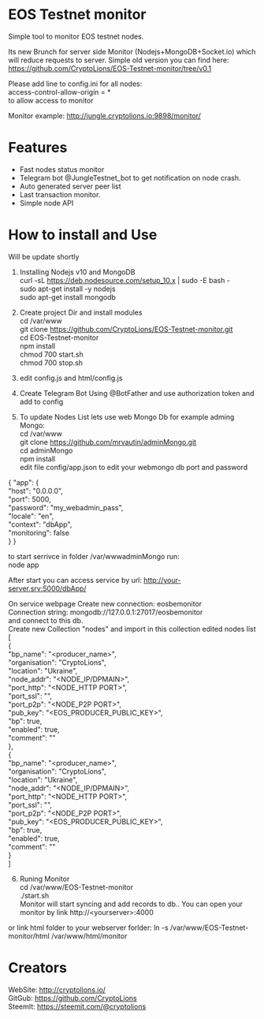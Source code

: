# EOS Testnet monitor
Simple tool to monitor EOS testnet nodes.
 
 Its new Brunch for server side Monitor (Nodejs+MongoDB+Socket.io) which will reduce requests to server.
 Simple old version you can find here: https://github.com/CryptoLions/EOS-Testnet-monitor/tree/v0.1


Please add line to config.ini for all nodes:  
access-control-allow-origin = *   
to allow access to monitor  
  
Monitor example: http://jungle.cryptolions.io:9898/monitor/  
# Features  
- Fast nodes status monitor  
- Telegram bot @JungleTestnet_bot to get notification on node crash.   
- Auto generated server peer list  
- Last transaction monitor.  
- Simple node API  


# How to install and Use  
Will be update shortly   


1. Installing Nodejs v10  and MongoDB  
curl -sL https://deb.nodesource.com/setup_10.x | sudo -E bash -    
sudo apt-get install -y nodejs  
sudo apt-get install mongodb  

2. Create project Dir and install modules   
cd /var/www   
git clone https://github.com/CryptoLions/EOS-Testnet-monitor.git   
cd EOS-Testnet-monitor   
npm install   
chmod 700 start.sh  
chmod 700 stop.sh  
  
  
3. edit config.js and html/config.js   
  
4. Create Telegram Bot Using @BotFather and use authorization token and add to config  
  
5. To update Nodes List lets use web Mongo Db for example adming Mongo:  
cd /var/www  
git clone https://github.com/mrvautin/adminMongo.git  
cd adminMongo  
npm install  
edit file config/app.json to edit your webmongo db port and password  
  
{ "app": {  
    "host": "0.0.0.0",  
    "port": 5000,  
    "password": "my_webadmin_pass",  
    "locale": "en",  
    "context": "dbApp",  
    "monitoring": false  
}  }  
  
to start serrivce in folder /var/wwwadminMongo run:  
node app  
  
After start you can access service by url: http://your-server.srv:5000/dbApp/  
  
On service webpage Create new connection: eosbemonitor   
Connection string: mongodb://127.0.0.1:27017/eosbemonitor  
and connect to this db.  
Create new Collection "nodes" and import in this collection edited nodes list   
[  
 {  
     "bp_name": "<producer_name>",  
     "organisation": "CryptoLions",  
     "location": "Ukraine",  
     "node_addr": "<NODE_IP/DPMAIN>",  
     "port_http": "<NODE_HTTP PORT>",  
     "port_ssl": "",  
     "port_p2p": "<NODE_P2P PORT>",  
     "pub_key": "<EOS_PRODUCER_PUBLIC_KEY>",  
     "bp": true,  
     "enabled": true,  
     "comment": ""  
 },  
  {  
     "bp_name": "<producer_name>",  
     "organisation": "CryptoLions",  
     "location": "Ukraine",  
     "node_addr": "<NODE_IP/DPMAIN>",  
     "port_http": "<NODE_HTTP PORT>",  
     "port_ssl": "",  
     "port_p2p": "<NODE_P2P PORT>",  
     "pub_key": "<EOS_PRODUCER_PUBLIC_KEY>",  
     "bp": true,  
     "enabled": true,  
     "comment": ""  
 }  
]  
 

6. Runing Monitor  
cd /var/www/EOS-Testnet-monitor  
./start.sh  
Monitor will start syncing and add records to db.. You can open your monitor by link http://\<yourserver\>:4000  
  
or link html folder to your webserver forlder: ln -s /var/www/EOS-Testnet-monitor/html /var/www/html/monitor  
  
# Creators  
WebSite: http://cryptolions.io/    
GitGub: https://github.com/CryptoLions  
SteemIt: https://steemit.com/@cryptolions 

